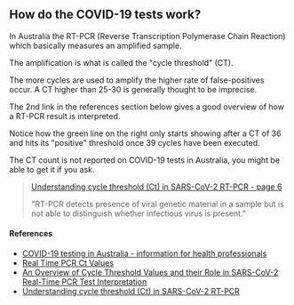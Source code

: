 ## How do the COVID-19 tests work?

In Australia the RT-PCR (Reverse Transcription Polymerase Chain Reaction) which basically measures an amplified sample.

The amplification is what is called the "cycle threshold" (CT).

The more cycles are used to amplify the higher rate of false-positives occur.
A CT higher than 25-30 is generally thought to be imprecise.

The 2nd link in the references section below gives a good overview of how a RT-PCR result is interpreted.

Notice how the green line on the right only starts showing after a CT of 36 and hits its "positive" threshold once 39 cycles have been executed.

The CT count is not reported on COVID-19 tests in Australia, you might be able to get it if you ask.

> [Understanding cycle threshold (Ct) in SARS-CoV-2 RT-PCR - page 6](https://assets.publishing.service.gov.uk/government/uploads/system/uploads/attachment_data/file/926410/Understanding_Cycle_Threshold__Ct__in_SARS-CoV-2_RT-PCR_.pdf)
>
> "RT-PCR detects presence of viral genetic material in a sample but is not able to distinguish whether infectious virus is present."

#### References
- [COVID-19 testing in Australia - information for health professionals](https://www.tga.gov.au/covid-19-testing-australia-information-health-professionals)
- [Real Time PCR Ct Values](https://www.wvdl.wisc.edu/wp-content/uploads/2013/01/WVDL.Info_.PCR_Ct_Values1.pdf)
- [An Overview of Cycle Threshold Values and their Role in SARS-CoV-2 Real-Time PCR Test Interpretation](https://www.publichealthontario.ca/-/media/documents/ncov/main/2020/09/cycle-threshold-values-sars-cov2-pcr.pdf?la=en)
- [Understanding cycle threshold (Ct) in SARS-CoV-2 RT-PCR](https://assets.publishing.service.gov.uk/government/uploads/system/uploads/attachment_data/file/926410/Understanding_Cycle_Threshold__Ct__in_SARS-CoV-2_RT-PCR_.pdf)